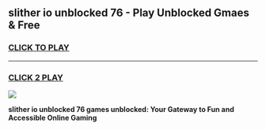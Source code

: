 
## slither io unblocked 76 - Play Unblocked Gmaes & Free
<h3>
<a href="https://news.freeplayer.one?title=slither_io_unblocked_76&ref=23F">CLICK TO PLAY</a></h3>
<hr>

<h3>
<a href="https://news.freeplayer.one?title=slither_io_unblocked_76&ref=23F">CLICK 2 PLAY</a>
  
</h3>

<a href="https://news.freeplayer.one?title=slither_io_unblocked_76&ref=23F/"><img src="https://clearcache.store/games.png"></a>


**slither io unblocked 76 games unblocked: Your Gateway to Fun and Accessible Online Gaming**
